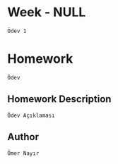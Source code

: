 # Week - NULL
```Ödev 1```

# Homework 
```Ödev```


## Homework Description

```Ödev Açıklaması ```


## Author

```Ömer Nayır```

